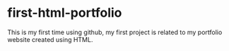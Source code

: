 # first-html-portfolio
This is my first time using github, my first project is related to my portfolio website created using HTML. 
